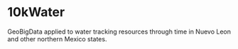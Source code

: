 # 10kWater
GeoBigData applied to water tracking resources through time in Nuevo Leon and other northern Mexico states. 

